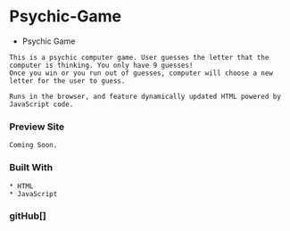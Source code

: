 # Psychic-Game
- Psychic Game

 ```
This is a psychic computer game. User guesses the letter that the computer is thinking. You only have 9 guesses!
Once you win or you run out of guesses, computer will choose a new letter for the user to guess.

Runs in the browser, and feature dynamically updated HTML powered by JavaScript code.

 ```
### Preview Site

```
Coming Soon.
```

### Built With

```
* HTML
* JavaScript

```

### gitHub[]